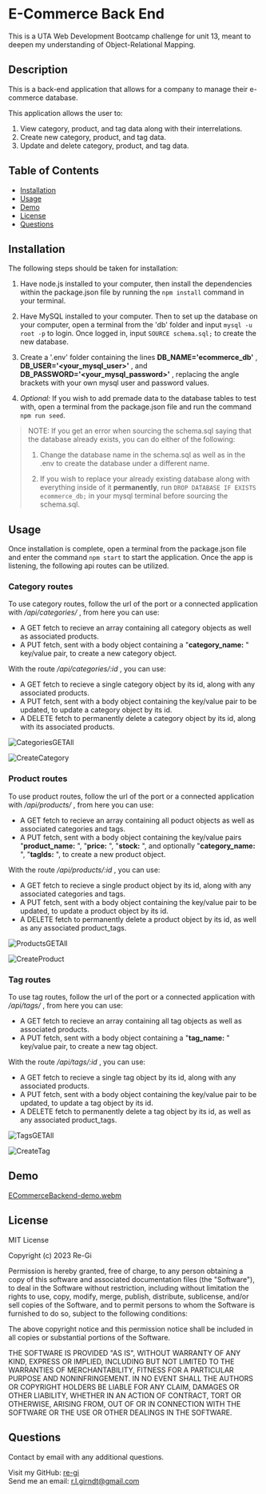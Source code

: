 # E-Commerce Back End
This is a UTA Web Development Bootcamp challenge for unit 13, meant to deepen my understanding of Object-Relational Mapping.

## Description
This is a back-end application that allows for a company to manage their e-commerce database.

This application allows the user to:  
1. View category, product, and tag data along with their interrelations.
2. Create new category, product, and tag data.
3. Update and delete category, product, and tag data.

## Table of Contents
- [Installation](#installation)
- [Usage](#usage) 
- [Demo](#demo)
- [License](#license)
- [Questions](#questions)

## Installation
The following steps should be taken for installation:

1. Have node.js installed to your computer, then install the dependencies within the package.json file by running the `npm install` command in your terminal.

2. Have MySQL installed to your computer. Then to set up the database on your computer, open a terminal from the 'db' folder and input `mysql -u root -p` to login. Once logged in, input `SOURCE schema.sql;` to create the new database.

3. Create a '.env' folder containing the lines **DB_NAME='ecommerce_db'** , **DB_USER='<your_mysql_user>'** , and **DB_PASSWORD='<your_mysql_password>'** , replacing the angle brackets with your own mysql user and password values.

4. *Optional:* If you wish to add premade data to the database tables to test with, open a terminal from the package.json file and run the command `npm run seed`.

> NOTE: If you get an error when sourcing the schema.sql saying that the database already exists, you can do either of the following: 
> 1. Change the database name in the schema.sql as well as in the .env to create the database under a different name.
>
> 2. If you wish to replace your already existing database along with everything inside of it **permanently**, run `DROP DATABASE IF EXISTS ecommerce_db;` in your mysql terminal before sourcing the schema.sql.

## Usage
Once installation is complete, open a terminal from the package.json file and enter the command `npm start` to start the application. Once the app is listening, the following api routes can be utilized.

### Category routes
To use category routes, follow the url of the port or a connected application with */api/categories/* , from here you can use:  
- A GET fetch to recieve an array containing all category objects as well as associated products.
- A PUT fetch, sent with a body object containing a "**category_name:** " key/value pair, to create a new category object.

With the route */api/categories/:id* , you can use:
- A GET fetch to recieve a single category object by its id, along with any associated products.
- A PUT fetch, sent with a body object containing the key/value pair to be updated, to update a category object by its id.
- A DELETE fetch to permanently delete a category object by its id, along with its associated products.

![CategoriesGETAll](https://user-images.githubusercontent.com/119711335/217436552-80bf0f3b-acfe-43dd-9fc4-898787219fe6.png)

![CreateCategory](https://user-images.githubusercontent.com/119711335/217436571-be1692a4-f13d-4975-8591-2090b099dee2.png)

### Product routes
To use product routes, follow the url of the port or a connected application with */api/products/* , from here you can use:  
- A GET fetch to recieve an array containing all poduct objects as well as associated categories and tags.
- A PUT fetch, sent with a body object containing the key/value pairs "**product_name:** ", "**price:** ", "**stock:** ", and optionally "**category_name:** ", "**tagIds:** ", to create a new product object.

With the route */api/products/:id* , you can use:
- A GET fetch to recieve a single product object by its id, along with any associated categories and tags.
- A PUT fetch, sent with a body object containing the key/value pair to be updated, to update a product object by its id.
- A DELETE fetch to permanently delete a product object by its id, as well as any associated product_tags.

![ProductsGETAll](https://user-images.githubusercontent.com/119711335/217436614-0e6d7f5a-d349-43ea-827b-99768e502c58.png)

![CreateProduct](https://user-images.githubusercontent.com/119711335/217436647-64c0fb30-9652-4dea-b76a-09d5af921ef4.png)

### Tag routes
To use tag routes, follow the url of the port or a connected application with */api/tags/* , from here you can use:  
- A GET fetch to recieve an array containing all tag objects as well as associated products.
- A PUT fetch, sent with a body object containing a "**tag_name:** " key/value pair, to create a new tag object.

With the route */api/tags/:id* , you can use:
- A GET fetch to recieve a single tag object by its id, along with any associated products.
- A PUT fetch, sent with a body object containing the key/value pair to be updated, to update a tag object by its id.
- A DELETE fetch to permanently delete a tag object by its id, as well as any associated product_tags.

![TagsGETAll](https://user-images.githubusercontent.com/119711335/217436701-2671fa0c-9e10-40d0-98b3-1b9b86c45b38.png)

![CreateTag](https://user-images.githubusercontent.com/119711335/217436712-2eeed35b-b94c-48ef-ad90-ffb6475798bd.png)

## Demo
[ECommerceBackend-demo.webm](https://user-images.githubusercontent.com/119711335/217434517-32b9e089-4b3a-4d93-a864-437cb3a8564a.webm)


## License 
MIT License

Copyright (c) 2023 Re-Gi

Permission is hereby granted, free of charge, to any person obtaining a copy
of this software and associated documentation files (the "Software"), to deal
in the Software without restriction, including without limitation the rights
to use, copy, modify, merge, publish, distribute, sublicense, and/or sell
copies of the Software, and to permit persons to whom the Software is
furnished to do so, subject to the following conditions:

The above copyright notice and this permission notice shall be included in all
copies or substantial portions of the Software.

THE SOFTWARE IS PROVIDED "AS IS", WITHOUT WARRANTY OF ANY KIND, EXPRESS OR
IMPLIED, INCLUDING BUT NOT LIMITED TO THE WARRANTIES OF MERCHANTABILITY,
FITNESS FOR A PARTICULAR PURPOSE AND NONINFRINGEMENT. IN NO EVENT SHALL THE
AUTHORS OR COPYRIGHT HOLDERS BE LIABLE FOR ANY CLAIM, DAMAGES OR OTHER
LIABILITY, WHETHER IN AN ACTION OF CONTRACT, TORT OR OTHERWISE, ARISING FROM,
OUT OF OR IN CONNECTION WITH THE SOFTWARE OR THE USE OR OTHER DEALINGS IN THE
SOFTWARE.


## Questions
Contact by email with any additional questions.

Visit my GitHub: [re-gi](https://github.com/re-gi)  
Send me an email: r.l.girndt@gmail.com

